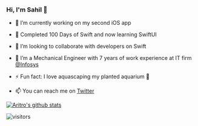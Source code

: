 ### Hi, I'm Sahil 👋


- 🔭 I’m currently working on my second iOS app
- 🌱 Completed 100 Days of Swift and now learning SwiftUI
- 👯 I’m looking to collaborate with developers on Swift
- 🍁 I’m a Mechanical Engineer with 7 years of work experience at IT firm [@Infosys](https://www.infosys.com/)
- ⚡ Fun fact: I love aquascaping my planted aquarium 🐠 


- 📫 You can reach me on [Twitter](https://twitter.com/sahilsatralkar)


[![Aritro's github stats](https://github-readme-stats.vercel.app/api?username=sahilsatralkar&bg_color=161b22&text_color=ffffff)](https://github.com/anuraghazra/github-readme-stats)

![visitors](https://visitor-badge.laobi.icu/badge?page_id=sahilsatralkar)<br/>
